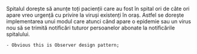 Spitalul dorește să anunțe toți pacienții care au fost în spital ori de câte ori apare vreo urgență cu privire la viruși existenți în oraș. Astfel se dorește implementarea unui modul care atunci când apare o epidemie sau un virus nou să se trimită notificări tuturor persoanelor abonate la notificările spitalului.

    - Obvious this is Observer design pattern;
